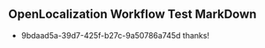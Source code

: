 ## OpenLocalization Workflow Test MarkDown
* 9bdaad5a-39d7-425f-b27c-9a50786a745d thanks!

<!--HONumber=Jul16_HO3-->



